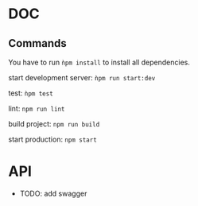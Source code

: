 # DOC

## Commands

You have to run `ǹpm install` to install all dependencies.

start development server:
`ǹpm run start:dev`

test:
`ǹpm test`

lint: `npm run lint`

build project: `npm run build`

start production: `npm start`


# API
- TODO: add swagger
